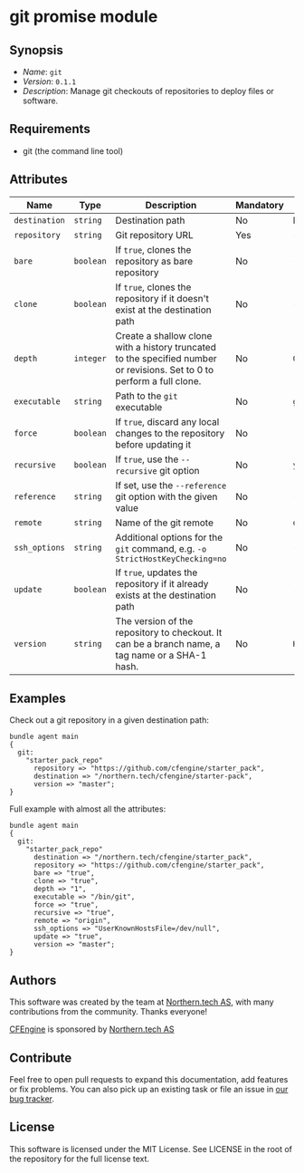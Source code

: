 # git promise module

## Synopsis

* *Name*: `git`
* *Version*: `0.1.1`
* *Description*: Manage git checkouts of repositories to deploy files or software.

## Requirements

* git (the command line tool)

## Attributes

| Name | Type | Description| Mandatory | Default |
| --- | --- | --- | --- | --- |
| `destination` | `string` | Destination path | No | Promiser |
| `repository` | `string` | Git repository URL | Yes | - |
| `bare` | `boolean` | If `true`, clones the repository as bare repository | No | - |
| `clone` | `boolean` | If `true`, clones the repository if it doesn't exist at the destination path | No | - |
| `depth` | `integer` | Create a shallow clone with a history truncated to the specified number or revisions. Set to 0 to perform a full clone. | No | `0` |
| `executable` | `string` | Path to the `git` executable | No | `git` |
| `force` | `boolean` | If `true`, discard any local changes to the repository before updating it | No | - |
| `recursive` | `boolean` | If `true`, use the `--recursive` git option | No | `yes` |
| `reference` | `string` | If set, use the `--reference` git option with the given value | No | - |
| `remote` | `string` | Name of the git remote | No | `origin` |
| `ssh_options` | `string` | Additional options for the `git` command, e.g. `-o StrictHostKeyChecking=no` | No | - |
| `update` | `boolean` | If `true`, updates the repository if it already exists at the destination path | No | - |
| `version` | `string` | The version of the repository to checkout. It can be a branch name, a tag name or a SHA-1 hash. | No | `HEAD` |

## Examples

Check out a git repository in a given destination path:

```cfengine3
bundle agent main
{
  git:
    "starter_pack_repo"
      repository => "https://github.com/cfengine/starter_pack",
      destination => "/northern.tech/cfengine/starter-pack",
      version => "master";
}
```

Full example with almost all the attributes:

```cfengine3
bundle agent main
{
  git:
    "starter_pack_repo"
      destination => "/northern.tech/cfengine/starter_pack",
      repository => "https://github.com/cfengine/starter_pack",
      bare => "true",
      clone => "true",
      depth => "1",
      executable => "/bin/git",
      force => "true",
      recursive => "true",
      remote => "origin",
      ssh_options => "UserKnownHostsFile=/dev/null",
      update => "true",
      version => "master";
}
```

## Authors

This software was created by the team at [Northern.tech AS](https://northern.tech), with many contributions from the community. Thanks everyone!

[CFEngine](https://cfengine.com) is sponsored by [Northern.tech AS](https://northern.tech)

## Contribute

Feel free to open pull requests to expand this documentation, add features or fix problems.
You can also pick up an existing task or file an issue in [our bug tracker](https://tracker.mender.io/issues/).

## License

This software is licensed under the MIT License. See LICENSE in the root of the repository for the full license text.

